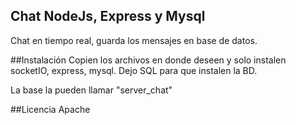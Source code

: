 ## Chat NodeJs, Express y Mysql

Chat en tiempo real, guarda los mensajes en base de datos.

##Instalación
Copien los archivos en donde deseen y solo instalen socketIO, express, mysql.
Dejo SQL para que instalen la BD.

La base la pueden llamar "server_chat"

##Licencia
Apache